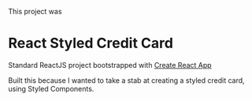 This project was 

# React Styled Credit Card
Standard ReactJS project bootstrapped with [Create React App](https://github.com/facebook/create-react-app)

Built this because I wanted to take a stab at creating a styled credit card, using Styled Components.